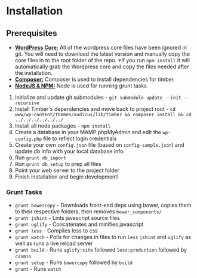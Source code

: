 # Installation

## Prerequisites

- **[WordPress Core:](https://github.com/WordPress/WordPress)** All of the wordpress core files have been ignored in git. You will need to download the latest version and manually copy the core files in to the root folder of the repo. *If you run `npm install` it will automatically grab the Wordpress core and copy the files needed after the installation.
- **[Composer:](https://getcomposer.org/)** Composer is used to install dependencies for timber.
- **[NodeJS & NPM:](http://nodejs.org/)** Node is used for running grunt tasks.

1. Initialize and update git submodules - `git submodule update --init --recursive`
2. Install Timber's dependencies and move back to project root - `cd www/wp-content/themes/audicus/lib/timber && composer install && cd ../../../../../../`
3. Install all node packages - `npm install`
4. Create a database in your MAMP phpMyAdmin and edit the `wp-config.php` file to reflect login credentials
5. Create your own `config.json` file (based on `config-sample.json`) and update db info with your local database info.
6. Run `grunt db_import`
7. Run `grunt db_setup` to prep all files
8. Point your web server to the project folder
9. Finish installation and begin development!

### Grunt Tasks

- `grunt bowercopy` - Downloads front-end deps using bower, copies them to their respective folders, then removes `bower_components/`
- `grunt jshint` - Lints javascript source files
- `grunt uglify` - Concatenates and minifies javascript
- `grunt less` - Compiles less to css
- `grunt watch`  - Polls for changes in files to run `less` `jshint` and `uglify` as well as runs a live reload server
- `grunt build` -  Runs `uglify:site` followed `less:production` followed by `cssmin`
- `grunt setup` -  Runs `bowercopy` followed by `build`
- `grunt` -  Runs `watch`